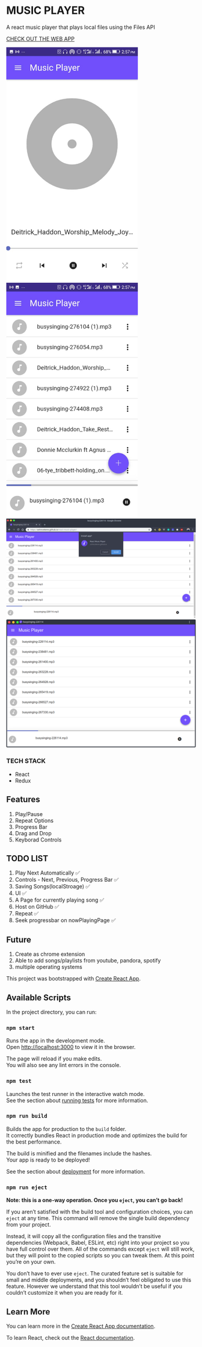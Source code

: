 # MUSIC PLAYER

 A react music player that plays local files using the Files API

 [CHECK OUT THE WEB APP](https://ancient-sea-15950.herokuapp.com/)

  <img style="display:inline-block" width="350" alt="Musicly screenshot 1" src="image-1.jpg">
  <img style="display:inline-block" width="350" alt="Musicly screenshot 2" src="image-2.jpg">
  <img width="700" alt="Musicly screenshot 3" src="image-3.jpg">
  <img width="700" alt="Musicly screenshot 4" src="image-4.jpg">
 

### TECH STACK
- React
- Redux

## Features
1. Play/Pause
1. Repeat Options
1. Progress Bar
1. Drag and Drop 
1. Keyborad Controls 

## TODO LIST

1. Play Next Automatically ✅
1. Controls - Next, Previous, Progress Bar ✅
1. Saving Songs(localStroage) ✅
1. UI ✅
1. A Page for currently playing song ✅
1. Host on GitHub ✅
1. Repeat ✅
1. Seek progressbar on nowPlayingPage ✅

## Future 

1. Create as chrome extension
1. Able to add songs/playlists from youtube, pandora, spotify
1. multiple operating systems







This project was bootstrapped with [Create React App](https://github.com/facebook/create-react-app).

## Available Scripts

In the project directory, you can run:

### `npm start`

Runs the app in the development mode.<br>
Open [http://localhost:3000](http://localhost:3000) to view it in the browser.

The page will reload if you make edits.<br>
You will also see any lint errors in the console.

### `npm test`

Launches the test runner in the interactive watch mode.<br>
See the section about [running tests](https://facebook.github.io/create-react-app/docs/running-tests) for more information.

### `npm run build`

Builds the app for production to the `build` folder.<br>
It correctly bundles React in production mode and optimizes the build for the best performance.

The build is minified and the filenames include the hashes.<br>
Your app is ready to be deployed!

See the section about [deployment](https://facebook.github.io/create-react-app/docs/deployment) for more information.

### `npm run eject`

**Note: this is a one-way operation. Once you `eject`, you can’t go back!**

If you aren’t satisfied with the build tool and configuration choices, you can `eject` at any time. This command will remove the single build dependency from your project.

Instead, it will copy all the configuration files and the transitive dependencies (Webpack, Babel, ESLint, etc) right into your project so you have full control over them. All of the commands except `eject` will still work, but they will point to the copied scripts so you can tweak them. At this point you’re on your own.

You don’t have to ever use `eject`. The curated feature set is suitable for small and middle deployments, and you shouldn’t feel obligated to use this feature. However we understand that this tool wouldn’t be useful if you couldn’t customize it when you are ready for it.

## Learn More

You can learn more in the [Create React App documentation](https://facebook.github.io/create-react-app/docs/getting-started).

To learn React, check out the [React documentation](https://reactjs.org/).
